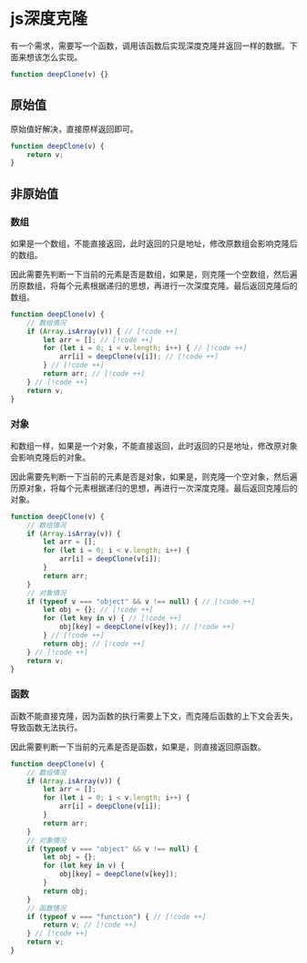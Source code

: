 # js深度克隆

有一个需求，需要写一个函数，调用该函数后实现深度克隆并返回一样的数据。下面来想该怎么实现。

```js
function deepClone(v) {}
```

## 原始值

原始值好解决，直接原样返回即可。

```js
function deepClone(v) {
    return v;
}
```

## 非原始值

### 数组

如果是一个数组，不能直接返回，此时返回的只是地址，修改原数组会影响克隆后的数组。

因此需要先判断一下当前的元素是否是数组，如果是，则克隆一个空数组，然后遍历原数组，将每个元素根据递归的思想，再进行一次深度克隆。最后返回克隆后的数组。

```js
function deepClone(v) {
    // 数组情况
    if (Array.isArray(v)) { // [!code ++]
        let arr = []; // [!code ++]
        for (let i = 0; i < v.length; i++) { // [!code ++]
            arr[i] = deepClone(v[i]); // [!code ++]
        } // [!code ++]
        return arr; // [!code ++]
    } // [!code ++]
    return v;
}
```

### 对象

和数组一样，如果是一个对象，不能直接返回，此时返回的只是地址，修改原对象会影响克隆后的对象。

因此需要先判断一下当前的元素是否是对象，如果是，则克隆一个空对象，然后遍历原对象，将每个元素根据递归的思想，再进行一次深度克隆。最后返回克隆后的对象。

```js
function deepClone(v) {
    // 数组情况
    if (Array.isArray(v)) {
        let arr = [];
        for (let i = 0; i < v.length; i++) {
            arr[i] = deepClone(v[i]);
        }
        return arr;
    }
    // 对象情况
    if (typeof v === "object" && v !== null) { // [!code ++]
        let obj = {}; // [!code ++]
        for (let key in v) { // [!code ++]
            obj[key] = deepClone(v[key]); // [!code ++]
        } // [!code ++]
        return obj; // [!code ++]
    } // [!code ++]
    return v;
}
```

### 函数

函数不能直接克隆，因为函数的执行需要上下文，而克隆后函数的上下文会丢失，导致函数无法执行。

因此需要判断一下当前的元素是否是函数，如果是，则直接返回原函数。

```js
function deepClone(v) {
    // 数组情况
    if (Array.isArray(v)) {
        let arr = [];
        for (let i = 0; i < v.length; i++) {
            arr[i] = deepClone(v[i]);
        }
        return arr;
    }
    // 对象情况
    if (typeof v === "object" && v !== null) {
        let obj = {};
        for (let key in v) {
            obj[key] = deepClone(v[key]);
        }
        return obj;
    }
    // 函数情况
    if (typeof v === "function") { // [!code ++]
        return v; // [!code ++]
    } // [!code ++]
    return v;
}
```